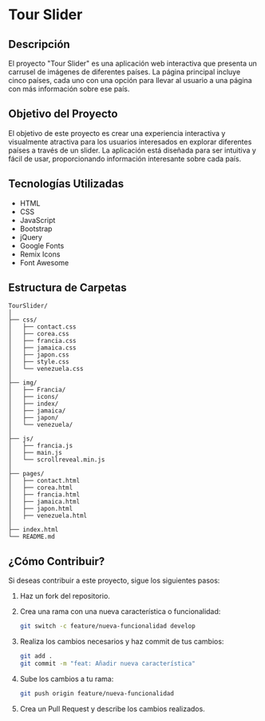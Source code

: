 # Tour Slider

## Descripción

El proyecto "Tour Slider" es una aplicación web interactiva que presenta un carrusel de imágenes de diferentes países. La página principal incluye cinco países, cada uno con una opción para llevar al usuario a una página con más información sobre ese país.

## Objetivo del Proyecto

El objetivo de este proyecto es crear una experiencia interactiva y visualmente atractiva para los usuarios interesados en explorar diferentes países a través de un slider. La aplicación está diseñada para ser intuitiva y fácil de usar, proporcionando información interesante sobre cada país.

## Tecnologías Utilizadas

- HTML
- CSS
- JavaScript
- Bootstrap
- jQuery
- Google Fonts
- Remix Icons
- Font Awesome

## Estructura de Carpetas

```plaintext
TourSlider/
│
├── css/
│   ├── contact.css
│   ├── corea.css
│   ├── francia.css
│   ├── jamaica.css
│   ├── japon.css
│   ├── style.css
│   └── venezuela.css
│
├── img/
│   ├── Francia/
│   ├── icons/
│   ├── index/
│   ├── jamaica/
│   ├── japon/
│   └── venezuela/
│
├── js/
│   ├── francia.js
│   ├── main.js
│   └── scrollreveal.min.js
│
├── pages/
│   ├── contact.html
│   ├── corea.html
│   ├── francia.html
│   ├── jamaica.html
│   ├── japon.html
│   ├── venezuela.html
│
├── index.html
└── README.md
```

## ¿Cómo Contribuir?

Si deseas contribuir a este proyecto, sigue los siguientes pasos:

1. Haz un fork del repositorio.

2. Crea una rama con una nueva característica o funcionalidad:
  
     ```bash
    git switch -c feature/nueva-funcionalidad develop
    ```

3. Realiza los cambios necesarios y haz commit de tus cambios:

    ```bash
    git add .
    git commit -m "feat: Añadir nueva característica"
    ```

4. Sube los cambios a tu rama:

    ```bash
    git push origin feature/nueva-funcionalidad
    ```

5. Crea un Pull Request y describe los cambios realizados.
